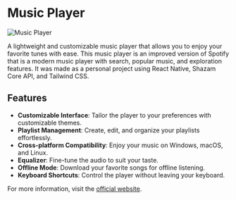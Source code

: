 # Music Player

![Music Player](file:///C:/Users/zahra/Downloads/Capture.MHT)

A lightweight and customizable music player that allows you to enjoy your favorite tunes with ease.
This music player is an improved version of Spotify that is a modern music player with search, popular music, and exploration features. It was made as a personal project using React Native, Shazam Core API, and Tailwind CSS.

## Features

- **Customizable Interface**: Tailor the player to your preferences with customizable themes.
- **Playlist Management**: Create, edit, and organize your playlists effortlessly.
- **Cross-platform Compatibility**: Enjoy your music on Windows, macOS, and Linux.
- **Equalizer**: Fine-tune the audio to suit your taste.
- **Offline Mode**: Download your favorite songs for offline listening.
- **Keyboard Shortcuts**: Control the player without leaving your keyboard.

For more information, visit the [official website](https://zsmusicplayer.online/).


